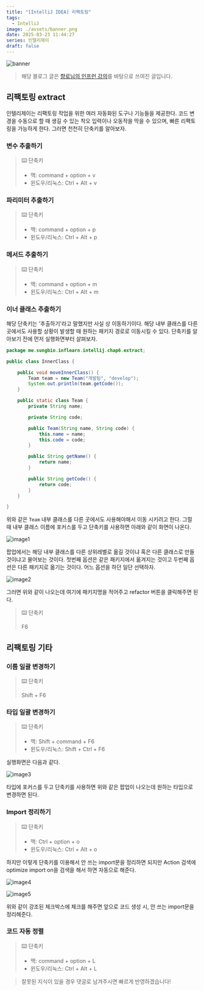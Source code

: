 ```yaml
---
title: "[IntelliJ IDEA] 리팩토링"
tags:
  - IntelliJ
image: ./assets/banner.png
date: 2025-03-23 11:44:27
series: 인텔리제이
draft: false
---
```


![banner](./assets/banner.png)

> 해당 블로그 글은 [향로님의 인프런 강의](https://inf.run/NwFz)를 바탕으로 쓰여진 글입니다.

## 리팩토링 extract

인텔리제이는 리팩토링 작업을 위한 여러 자동화된 도구나 기능들을 제공한다. 코드 변경을 수동으로 할 때 생길 수 있는 착오 입력이나 오동작을 막을 수 있으며, 빠른 리팩토링을 가능하게 한다. 그러면 천천히 단축키를 알아보자.

### 변수 추출하기

> ⌨️ 단축키
>
> - 맥: command + option + v
> - 윈도우/리눅스: Ctrl + Alt + v

### 파리미터 추출하기

> ⌨️ 단축키
>
> - 맥: command + option + p
> - 윈도우/리눅스: Ctrl + Alt + p

### 메서드 추출하기

> ⌨️ 단축키
>
> - 맥: command + option + m
> - 윈도우/리눅스: Ctrl + Alt + m

### 이너 클래스 추출하기

해당 단축키는 '추출하기'라고 말했지만 사실 상 이동하기이다. 해당 내부 클래스를 다른 곳에서도 사용할 상황이 발생할 때 원하는 패키지 경로로 이동시킬 수 있다. 단축키를 알아보기 전에 먼저 실행화면부터 살펴보자.

``` java
package me.sungbin.inflearn.intellij.chap6.extract;

public class InnerClass {

    public void moveInnerClass() {
        Team team = new Team("개발팀", "develop");
        System.out.println(team.getCode());
    }

    public static class Team {
        private String name;

        private String code;

        public Team(String name, String code) {
            this.name = name;
            this.code = code;
        }

        public String getName() {
            return name;
        }

        public String getCode() {
            return code;
        }
    }

}
```

위와 같은 `Team` 내부 클래스를 다른 곳에서도 사용해야해서 이동 시키려고 한다. 그럴 때 내부 클래스 이름에 포커스를 두고 단축키를 사용하면 아래와 같이 화면이 나온다.

![image1](./assets/01.png)

팝업에서는 해당 내부 클래스를 다른 상위레벨로 옮길 것이냐 혹은 다른 클래스로 만들 것이냐고 물어보는 것이다. 첫번째 옵션은 같은 패키지에서 옮겨지는 것이고 두번째 옵션은 다른 패키지로 옮기는 것이다. 어느 옵션을 하던 일단 선택하자.

![image2](./assets/02.png)

그러면 위와 같이 나오는데 여기에 패키지명을 적어주고 refactor 버튼을 클릭해주면 된다.

> ⌨️ 단축키
>
> F6

## 리팩토링 기타

### 이름 일괄 변경하기

> ⌨️ 단축키
>
> Shift + F6

### 타입 일괄 변경하기

> ⌨️ 단축키
>
> - 맥: Shift + command + F6
> - 윈도우/리눅스: Shift + Ctrl + F6

실행화면은 다음과 같다.

![image3](./assets/03.png)

타입에 포커스를 두고 단축키를 사용하면 위와 같은 팝업이 나오는데 원하는 타입으로 변경하면 된다.

### Import 정리하기

> ⌨️ 단축키
>
> - 맥: Ctrl + option + o
> - 윈도우/리눅스: Ctrl + Alt + o

하지만 이렇게 단축키를 이용해서 안 쓰는 import문을 정리하면 되지만 Action 검색에 optimize import on을 검색을 해서 하면 자동으로 해준다.

![image4](./assets/04.png)

![image5](./assets/05.png)

위와 같이 강조된 체크박스에 체크를 해주면 앞으로 코드 생성 시, 안 쓰는 import문을 정리해준다.

### 코드 자동 정렬

> ⌨️ 단축키
>
> - 맥: command + option + L
> - 윈도우/리눅스: Ctrl + Alt + L

> 잘못된 지식이 있을 경우 댓글로 남겨주시면 빠르게 반영하겠습니다!

